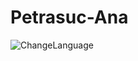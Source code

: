 # Petrasuc-Ana
![ChangeLanguage](https://github.com/petrasucana1/Petrasuc-Ana/assets/67150458/8d62b50c-626d-42ac-b3ac-c09651c6f3e5)
